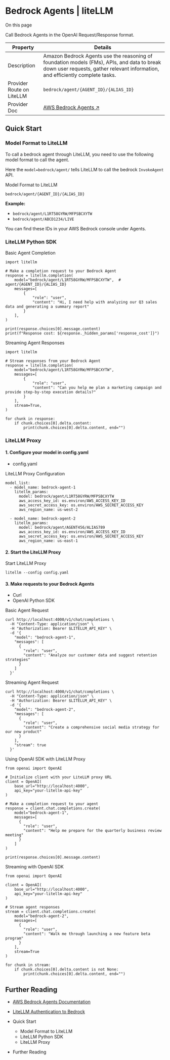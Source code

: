 # Bedrock Agents | liteLLM

On this page

Call Bedrock Agents in the OpenAI Request/Response format.

Property| Details  
---|---  
Description| Amazon Bedrock Agents use the reasoning of foundation models (FMs), APIs, and data to break down user requests, gather relevant information, and efficiently complete tasks.  
Provider Route on LiteLLM| `bedrock/agent/{AGENT_ID}/{ALIAS_ID}`  
Provider Doc| [AWS Bedrock Agents ↗](https://aws.amazon.com/bedrock/agents/)  
  
## Quick Start​

### Model Format to LiteLLM​

To call a bedrock agent through LiteLLM, you need to use the following model format to call the agent.

Here the `model=bedrock/agent/` tells LiteLLM to call the bedrock `InvokeAgent` API.

Model Format to LiteLLM
    
    
    bedrock/agent/{AGENT_ID}/{ALIAS_ID}  
    

**Example:**

  * `bedrock/agent/L1RT58GYRW/MFPSBCXYTW`
  * `bedrock/agent/ABCD1234/LIVE`

You can find these IDs in your AWS Bedrock console under Agents.

### LiteLLM Python SDK​

Basic Agent Completion
    
    
    import litellm  
      
    # Make a completion request to your Bedrock Agent  
    response = litellm.completion(  
        model="bedrock/agent/L1RT58GYRW/MFPSBCXYTW",  # agent/{AGENT_ID}/{ALIAS_ID}  
        messages=[  
            {  
                "role": "user",   
                "content": "Hi, I need help with analyzing our Q3 sales data and generating a summary report"  
            }  
        ],  
    )  
      
    print(response.choices[0].message.content)  
    print(f"Response cost: ${response._hidden_params['response_cost']}")  
    

Streaming Agent Responses
    
    
    import litellm  
      
    # Stream responses from your Bedrock Agent  
    response = litellm.completion(  
        model="bedrock/agent/L1RT58GYRW/MFPSBCXYTW",  
        messages=[  
            {  
                "role": "user",  
                "content": "Can you help me plan a marketing campaign and provide step-by-step execution details?"  
            }  
        ],  
        stream=True,  
    )  
      
    for chunk in response:  
        if chunk.choices[0].delta.content:  
            print(chunk.choices[0].delta.content, end="")  
    

### LiteLLM Proxy​

#### 1\. Configure your model in config.yaml​

  * config.yaml

LiteLLM Proxy Configuration
    
    
    model_list:  
      - model_name: bedrock-agent-1  
        litellm_params:  
          model: bedrock/agent/L1RT58GYRW/MFPSBCXYTW  
          aws_access_key_id: os.environ/AWS_ACCESS_KEY_ID  
          aws_secret_access_key: os.environ/AWS_SECRET_ACCESS_KEY  
          aws_region_name: us-west-2  
      
      - model_name: bedrock-agent-2    
        litellm_params:  
          model: bedrock/agent/AGENT456/ALIAS789  
          aws_access_key_id: os.environ/AWS_ACCESS_KEY_ID  
          aws_secret_access_key: os.environ/AWS_SECRET_ACCESS_KEY  
          aws_region_name: us-east-1  
    

#### 2\. Start the LiteLLM Proxy​

Start LiteLLM Proxy
    
    
    litellm --config config.yaml  
    

#### 3\. Make requests to your Bedrock Agents​

  * Curl
  * OpenAI Python SDK

Basic Agent Request
    
    
    curl http://localhost:4000/v1/chat/completions \  
      -H "Content-Type: application/json" \  
      -H "Authorization: Bearer $LITELLM_API_KEY" \  
      -d '{  
        "model": "bedrock-agent-1",  
        "messages": [  
          {  
            "role": "user",   
            "content": "Analyze our customer data and suggest retention strategies"  
          }  
        ]  
      }'  
    

Streaming Agent Request
    
    
    curl http://localhost:4000/v1/chat/completions \  
      -H "Content-Type: application/json" \  
      -H "Authorization: Bearer $LITELLM_API_KEY" \  
      -d '{  
        "model": "bedrock-agent-2",  
        "messages": [  
          {  
            "role": "user",  
            "content": "Create a comprehensive social media strategy for our new product"  
          }  
        ],  
        "stream": true  
      }'  
    

Using OpenAI SDK with LiteLLM Proxy
    
    
    from openai import OpenAI  
      
    # Initialize client with your LiteLLM proxy URL  
    client = OpenAI(  
        base_url="http://localhost:4000",  
        api_key="your-litellm-api-key"  
    )  
      
    # Make a completion request to your agent  
    response = client.chat.completions.create(  
        model="bedrock-agent-1",  
        messages=[  
          {  
            "role": "user",  
            "content": "Help me prepare for the quarterly business review meeting"  
          }  
        ]  
    )  
      
    print(response.choices[0].message.content)  
    

Streaming with OpenAI SDK
    
    
    from openai import OpenAI  
      
    client = OpenAI(  
        base_url="http://localhost:4000",   
        api_key="your-litellm-api-key"  
    )  
      
    # Stream agent responses  
    stream = client.chat.completions.create(  
        model="bedrock-agent-2",  
        messages=[  
          {  
            "role": "user",  
            "content": "Walk me through launching a new feature beta program"  
          }  
        ],  
        stream=True  
    )  
      
    for chunk in stream:  
        if chunk.choices[0].delta.content is not None:  
            print(chunk.choices[0].delta.content, end="")  
    

## Further Reading​

  * [AWS Bedrock Agents Documentation](https://aws.amazon.com/bedrock/agents/)
  * [LiteLLM Authentication to Bedrock](https://docs.litellm.ai/docs/providers/bedrock#boto3---authentication)

  * Quick Start
    * Model Format to LiteLLM
    * LiteLLM Python SDK
    * LiteLLM Proxy
  * Further Reading